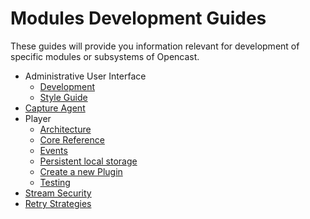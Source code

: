 Modules Development Guides
==========================

These guides will provide you information relevant for development of specific modules
or subsystems of Opencast.

- Administrative User Interface
    - [Development](admin-ui/development.md)
    - [Style Guide](admin-ui/style/index.md)
- [Capture Agent](capture-agent.md)
- Player
    - [Architecture](player/architecture.md)
    - [Core Reference](player/core.reference.md)
    - [Events](player/events.md)
    - [Persistent local storage](player/storage.md)
    - [Create a new Plugin](player/plugin.development.md)
    - [Testing](player/testing.md)
- [Stream Security](stream-security.md)
- [Retry Strategies](retry-strategies.md)

